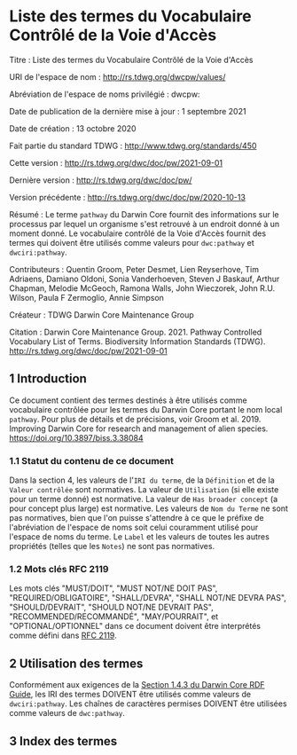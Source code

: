 # Liste des termes du Vocabulaire Contrôlé de la Voie d'Accès

Titre
: Liste des termes du Vocabulaire Contrôlé de la Voie d'Accès

URI de l'espace de nom
: <http://rs.tdwg.org/dwcpw/values/>

Abréviation de l'espace de noms privilégié
: dwcpw:

Date de publication de la dernière mise à jour
: 1 septembre 2021

Date de création
: 13 octobre 2020

Fait partie du standard TDWG
: <http://www.tdwg.org/standards/450>

Cette version
: <http://rs.tdwg.org/dwc/doc/pw/2021-09-01>

Dernière version
: <http://rs.tdwg.org/dwc/doc/pw/>

Version précédente
: <http://rs.tdwg.org/dwc/doc/pw/2020-10-13>

Résumé
: Le terme `pathway` du Darwin Core fournit des informations sur le processus par lequel un organisme s'est retrouvé à un endroit donné à un moment donné. Le vocabulaire contrôlé de la Voie d'Accès fournit des termes qui doivent être utilisés comme valeurs pour `dwc:pathway` et `dwciri:pathway`.

Contributeurs
: Quentin Groom, Peter Desmet, Lien Reyserhove, Tim Adriaens, Damiano Oldoni, Sonia Vanderhoeven, Steven J Baskauf, Arthur Chapman, Melodie McGeoch, Ramona Walls, John Wieczorek, John R.U. Wilson, Paula F Zermoglio, Annie Simpson

Créateur
: TDWG Darwin Core Maintenance Group

Citation
: Darwin Core Maintenance Group. 2021. Pathway Controlled Vocabulary List of Terms. Biodiversity Information Standards (TDWG). <http://rs.tdwg.org/dwc/doc/pw/2021-09-01>

## 1 Introduction

Ce document contient des termes destinés à être utilisés comme vocabulaire contrôlée pour les termes du Darwin Core portant le nom local `pathway`. Pour plus de détails et de précisions, voir Groom et al. 2019. Improving Darwin Core for research and management of alien species. <https://doi.org/10.3897/biss.3.38084>

### 1.1 Statut du contenu de ce document

Dans la section 4, les valeurs de l'`IRI du terme`, de la `Définition` et de la `Valeur contrôlée` sont normatives. La valeur de `Utilisation` (si elle existe pour un terme donné) est normative.  La valeur de `Has broader concept` (a pour concept plus large) est normative. Les valeurs de `Nom du Terme` ne sont pas normatives, bien que l'on puisse s'attendre à ce que le préfixe de l'abréviation de l'espace de noms soit celui couramment utilisé pour l'espace de noms du terme.  Le `Label` et les valeurs de toutes les autres propriétés (telles que les `Notes`) ne sont pas normatives.

### 1.2 Mots clés RFC 2119

Les mots clés "MUST/DOIT", "MUST NOT/NE DOIT PAS", "REQUIRED/OBLIGATOIRE", "SHALL/DEVRA", "SHALL NOT/NE DEVRA PAS", "SHOULD/DEVRAIT", "SHOULD NOT/NE DEVRAIT PAS", "RECOMMENDED/RECOMMANDÉ", "MAY/POURRAIT", et "OPTIONAL/OPTIONNEL" dans ce document doivent être interprétés comme défini dans [RFC 2119](https://tools.ietf.org/html/rfc2119).

## 2 Utilisation des termes

Conformément aux exigences de la [Section 1.4.3 du Darwin Core RDF Guide](https://dwc.tdwg.org/rdf/#143-use-of-darwin-core-terms-in-rdf-normative), les IRI des termes DOIVENT être utilisés comme valeurs de `dwciri:pathway`. Les chaînes de caractères permises DOIVENT être utilisées comme valeurs de `dwc:pathway`.

## 3 Index des termes
